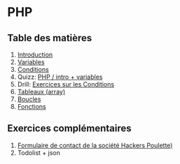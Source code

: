 # PHP

## Table des matières

1. [Introduction](php-introduction.md)
2. [Variables](php-variables.md)
3. [Conditions](php-conditions.md)
4. Quizz: [PHP / intro + variables](exo.md)
5. Drill: [Exercices sur les Conditions](php-exercices-conditions.md)
6. [Tableaux (array)](php-array.md)
7. [Boucles](php-boucles.md)
8. [Fonctions](php-fonctions.md)

## Exercices complémentaires

1.	[Formulaire de contact de la société Hackers Poulette)](https://github.com/becodeorg/Turing-promo-4/tree/master/projects/1-Formulaire)
1. Todolist + json
